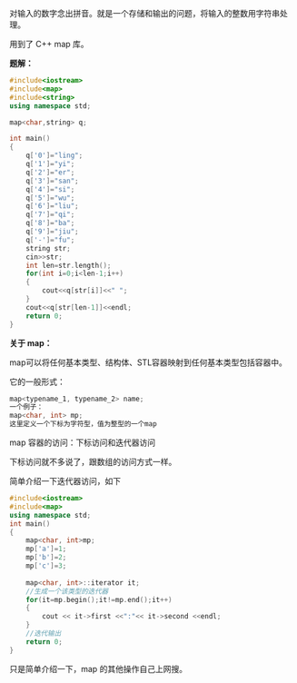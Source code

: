 对输入的数字念出拼音。就是一个存储和输出的问题，将输入的整数用字符串处理。

用到了 C++ map 库。

**题解：**

```c++
#include<iostream>
#include<map>
#include<string>
using namespace std;

map<char,string> q;

int main()
{
	q['0']="ling";
	q['1']="yi";
	q['2']="er";
	q['3']="san";
	q['4']="si";
	q['5']="wu";
	q['6']="liu";
	q['7']="qi";
	q['8']="ba";
	q['9']="jiu";
	q['-']="fu";
	string str;
	cin>>str;
	int len=str.length();
	for(int i=0;i<len-1;i++)
	{
		cout<<q[str[i]]<<" ";
	}
	cout<<q[str[len-1]]<<endl;
	return 0;
}
```

**关于 map：**

map可以将任何基本类型、结构体、STL容器映射到任何基本类型包括容器中。

它的一般形式：

```c++
map<typename_1, typename_2> name;
一个例子：
map<char, int> mp;
这里定义一个下标为字符型，值为整型的一个map
```

map 容器的访问：下标访问和迭代器访问

下标访问就不多说了，跟数组的访问方式一样。

简单介绍一下迭代器访问，如下

```c++
#include<iostream>
#include<map>
using namespace std;
int main()
{
    map<char, int>mp;
    mp['a']=1;
    mp['b']=2;
    mp['c']=3;
    
    map<char, int>::iterator it;
    //生成一个该类型的迭代器
    for(it=mp.begin();it!=mp.end();it++)
    {
        cout << it->first <<":"<< it->second <<endl;
    }
    //迭代输出
    return 0;
}
```

只是简单介绍一下，map 的其他操作自己上网搜。